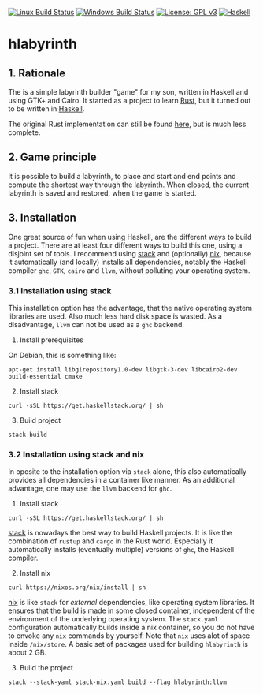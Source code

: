 [![Linux Build Status](https://img.shields.io/travis/cohomology/hlabyrinth/master.svg?label=Linux%20build)](https://travis-ci.org/cohomology/hlabyrinth)  [![Windows Build Status](https://img.shields.io/appveyor/ci/cohomology/hlabyrinth/master.svg?label=Windows%20build)](https://ci.appveyor.com/project/cohomology/hlabyrinth)
[![License: GPL v3](https://img.shields.io/badge/License-GPL%20v3-blue.svg)](https://www.gnu.org/licenses/gpl-3.0)
[![Haskell](https://img.shields.io/badge/language-haskell-blue.svg)](https://www.haskell.org)

# hlabyrinth

## 1. Rationale

The is a simple labyrinth builder "game" for my son, written in Haskell and using GTK+ and Cairo. It started as a project to learn [Rust](https://www.rust-lang.org), but it turned out to be written in [Haskell](https://www.haskell.org).

The original Rust implementation can still be found [here](https://github.com/cohomology/rustirinth), but is much less 
complete.

## 2. Game principle

It is possible to build a labyrinth, to place and start and end points and compute the shortest way through the labyrinth. When closed, the current labyrinth is saved and restored, when the game is started.

## 3. Installation

One great source of fun when using Haskell, are the different ways to build a project. There are at least four different ways to build this one, using a disjoint set of tools. I recommend using [stack](https://docs.haskellstack.org) and (optionally) [nix](https://nixos.org/nix/), because it automatically (and locally) installs all dependencies, notably the Haskell compiler `ghc`, `GTK`, `cairo` and `llvm`, without polluting your operating system.

### 3.1 Installation using stack

This installation option has the advantage, that the native operating system libraries are used. Also much less hard disk space is wasted. As a disadvantage, `llvm` can not be used as a `ghc` backend.

1. Install prerequisites

On Debian, this is something like:
```
apt-get install libgirepository1.0-dev libgtk-3-dev libcairo2-dev build-essential cmake
```
2. Install stack
```
curl -sSL https://get.haskellstack.org/ | sh
```
3. Build project
```
stack build
```
### 3.2 Installation using stack and nix

In oposite to the installation option via `stack` alone, this also automatically provides all dependencies in a container like manner. As an additional advantage, one may use the `llvm` backend for `ghc`.

1. Install stack 
```
curl -sSL https://get.haskellstack.org/ | sh
```
[stack](https://docs.haskellstack.org) is nowadays the best way to build Haskell projects. It is like the combination of `rustup` and `cargo` in the Rust world. Especially it automatically installs (eventually multiple) versions of `ghc`, the Haskell compiler.

2. Install nix

```
curl https://nixos.org/nix/install | sh
```
[nix](https://nixos.org/nix/) is like `stack` for _external_ dependencies, like operating system libraries. It ensures that the build is made in some closed container, independent of the environment of the underlying operating system. The `stack.yaml` configuration automatically builds inside a nix container, so you do not have to envoke any `nix` commands by yourself. Note that `nix` uses alot of space inside `/nix/store`. A basic set of packages used for building `hlabyrinth` is about 2 GB.

3. Build the project
```
stack --stack-yaml stack-nix.yaml build --flag hlabyrinth:llvm
```

